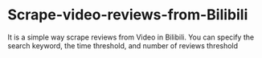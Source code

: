 # Scrape-video-reviews-from-Bilibili
It is a simple way scrape reviews from Video in Bilibili. You can specify the search keyword, the time threshold, and number of reviews threshold

